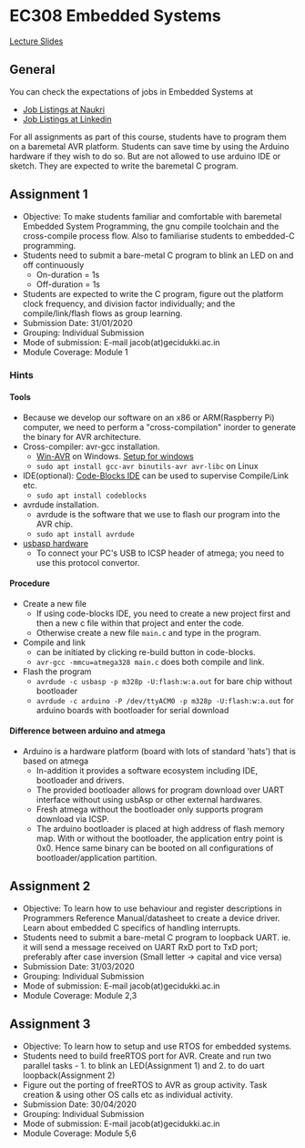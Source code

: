 # EC308 Embedded Systems

[Lecture Slides](https://drive.google.com/drive/folders/1TX-RVMgG9Bpw5-rACOstmsd619kH-7J6?usp=sharing)

## General
You can check the expectations of jobs in Embedded Systems at
  * [Job Listings at Naukri](https://www.naukri.com/vlsi-jobs?xt=catsrch&qf[]=24.05)
  * [Job Listings at Linkedin](https://www.linkedin.com/jobs/search?keywords=Embedded%20Systems&location=Karnataka%2C%20India&trk=guest_job_search_jobs-search-bar_search-submit&redirect=false&position=2&pageNum=0&f_E=2&currentJobId=1636246267)

For all assignments as part of this course, students have to program them on a baremetal AVR platform. Students can save time by using the Arduino hardware if they wish to do so. But are not allowed to use arduino IDE or sketch. They are expected to write the baremetal C program.

## Assignment 1
* Objective: To make students familiar and comfortable with baremetal Embedded System Programming, the gnu compile toolchain and the cross-compile process flow. Also to familiarise students to embedded-C programming.
* Students need to submit a bare-metal C program to blink an LED on and off continuously
  * On-duration = 1s
  * Off-duration = 1s
* Students are expected to write the C program, figure out the platform clock frequency, and division factor individually; and the compile/link/flash flows as group learning.
* Submission Date: 31/01/2020
* Grouping: Individual Submission
* Mode of submission: E-mail jacob(at)gecidukki.ac.in
* Module Coverage: Module 1

### Hints
#### Tools
* Because we develop our software on an x86 or ARM(Raspberry Pi) computer, we need to perform a "cross-compilation" inorder to generate the binary for AVR architecture.
* Cross-compiler: avr-gcc installation.
  * [Win-AVR](http://winavr.sourceforge.net) on Windows. [Setup for windows](http://ladyada.net/learn/avr/setup-win.html)
  * `sudo apt install gcc-avr binutils-avr avr-libc` on Linux
* IDE(optional): [Code-Blocks IDE](https://codeblocks.org) can be used to supervise Compile/Link etc.
  * `sudo apt install codeblocks`
* avrdude installation.
  * avrdude is the software that we use to flash our program into the AVR chip.
  * `sudo apt install avrdude`
* [usbasp hardware](https://www.amazon.in/VEEROBOT-PROGRAMMER-USBasp-USBISP-MICROCONTROLLERS/dp/B00WFD21AW)
  * To connect your PC's USB to ICSP header of atmega; you need to use this protocol convertor.

#### Procedure
* Create a new file
  * If using code-blocks IDE, you need to create a new project first and then a new c file within that project and enter the code.
  * Otherwise create a new file `main.c` and type in the program.
* Compile and link
  * can be initiated by clicking re-build button in code-blocks.
  * `avr-gcc -mmcu=atmega328 main.c` does both compile and link.
* Flash the program
  * `avrdude -c usbasp -p m328p -U:flash:w:a.out` for bare chip without bootloader
  * `avrdude -c arduino -P /dev/ttyACM0 -p m328p -U:flash:w:a.out` for arduino boards with bootloader for serial download

#### Difference between arduino and atmega
* Arduino is a hardware platform (board with lots of standard 'hats') that is based on atmega
  * In-addition it provides a software ecosystem including IDE, bootloader and drivers.
  * The provided bootloader allows for program download over UART interface without using usbAsp or other external hardwares.
  * Fresh atmega without the bootloader only supports program download via ICSP.
  * The arduino bootloader is placed at high address of flash memory map. With or without the bootloader, the application entry point is 0x0. Hence same binary can be booted on all configurations of bootloader/application partition.

## Assignment 2
* Objective: To learn how to use behaviour and register descriptions in Programmers Reference Manual/datasheet to create a device driver. Learn about embedded C specifics of handling interrupts.
* Students need to submit a bare-metal C program to loopback UART. ie. it will send a message received on UART RxD port to TxD port; preferably after case inversion (Small letter -> capital and vice versa)
* Submission Date: 31/03/2020
* Grouping: Individual Submission
* Mode of submission: E-mail jacob(at)gecidukki.ac.in
* Module Coverage: Module 2,3

## Assignment 3
* Objective: To learn how to setup and use RTOS for embedded systems.
* Students need to build freeRTOS port for AVR. Create and run two parallel tasks - 1. to blink an LED(Assignment 1) and 2. to do uart loopback(Assignment 2)
* Figure out the porting of freeRTOS to AVR as group activity. Task creation & using other OS calls etc as individual activity.
* Submission Date: 30/04/2020
* Grouping: Individual Submission
* Mode of submission: E-mail jacob(at)gecidukki.ac.in
* Module Coverage: Module 5,6
